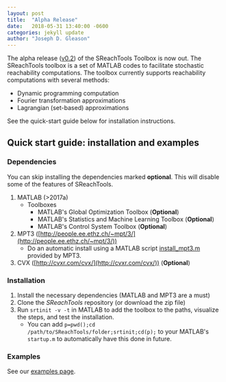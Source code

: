 ```yaml
---
layout: post
title:  "Alpha Release"
date:   2018-05-31 13:40:00 -0600
categories: jekyll update
author: "Joseph D. Gleason"
---
```


The alpha release ([v0.2](https://github.com/abyvinod/SReachTools/tree/v0.2)) of the SReachTools Toolbox is now out. The SReachTools
toolbox is a set of MATLAB codes to facilitate stochastic reachability
computations. The toolbox currently supports reachability computations with 
several methods:
* Dynamic programming computation
* Fourier transformation approximations
* Lagrangian (set-based) approximations

See the quick-start guide below for installation instructions.

## Quick start guide: installation and examples

### Dependencies

You can skip installing the dependencies marked **optional**.
This will disable some of the features of SReachTools.

1. MATLAB (>2017a)
    * Toolboxes
        * MATLAB's Global Optimization Toolbox (**Optional**)
        * MATLAB's Statistics and Machine Learning Toolbox (**Optional**)
        * MATLAB's Control System Toolbox (**Optional**)
1. MPT3 ([http://people.ee.ethz.ch/~mpt/3/](http://people.ee.ethz.ch/~mpt/3/))
    * Do an automatic install using a MATLAB script [install_mpt3.m](http://control.ee.ethz.ch/~mpt/3/Main/Installation?action=download&upname=install_mpt3.m) provided by MPT3.
1. CVX ([http://cvxr.com/cvx/](http://cvxr.com/cvx/)) (**Optional**)

### Installation

1. Install the necessary dependencies (MATLAB and MPT3 are a must)
1. Clone the *SReachTools* repository (or download the zip file)
1. Run `srtinit -v -t` in MATLAB to add the toolbox to the paths, visualize the steps, and test the installation.  
   - You can add `p=pwd();cd /path/to/SReachTools/folder;srtinit;cd(p);` to your MATLAB's `startup.m` to automatically have this done in future.

### Examples

See our [examples page](https://abyvinod.github.io/SReachTools/examples/).
